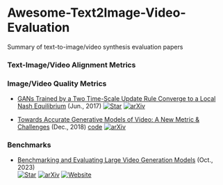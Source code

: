# Awesome-Text2Image-Video-Evaluation
Summary of text-to-image/video synthesis evaluation papers


### Text-Image/Video Alignment Metrics

### Image/Video Quality Metrics
+ [GANs Trained by a Two Time-Scale Update Rule Converge to a Local Nash Equilibrium](https://arxiv.org/abs/1706.08500) (Jun., 2017) 
  [![Star](https://img.shields.io/github/stars/bioinf-jku/TTUR.svg?style=social&label=Star)](https://github.com/bioinf-jku/TTUR) 
  [![arXiv](https://img.shields.io/badge/arXiv-b31b1b.svg)](https://arxiv.org/abs/1706.08500)
  
+ [Towards Accurate Generative Models of Video: A New Metric & Challenges](https://arxiv.org/abs/1812.01717) (Dec., 2018) 
  [code](https://github.com/google-research/google-research/tree/master/frechet_video_distance) 
  [![arXiv](https://img.shields.io/badge/arXiv-b31b1b.svg)](https://arxiv.org/abs/1812.01717) 

### Benchmarks
+ [Benchmarking and Evaluating Large Video Generation Models](https://arxiv.org/abs/2310.11440) (Oct., 2023)  
  [![Star](https://img.shields.io/github/stars/EvalCrafter/EvalCrafter.svg?style=social&label=Star)](https://github.com/EvalCrafter/EvalCrafter)
  [![arXiv](https://img.shields.io/badge/arXiv-b31b1b.svg)](https://arxiv.org/abs/2310.11440)
  [![Website](https://img.shields.io/badge/Website-9cf)](https://evalcrafter.github.io/)

